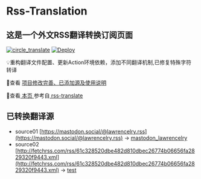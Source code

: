#  Rss-Translation

## 这是一个外文RSS翻译转换订阅页面 

[![circle_translate](https://github.com/ueui/rss-translate1/actions/workflows/circle_translate.yml/badge.svg)](https://github.com/ueui/rss-translate1/actions/workflows/circle_translate.yml) [![Deploy](https://github.com/ueui/rss-translate1/actions/workflows/jekyll-gh-pages.yml/badge.svg)](https://github.com/ueui/rss-translate1/actions/workflows/jekyll-gh-pages.yml)

 💡重构翻译文件配置、更新Action环境依赖，添加不同翻译机制,已修复特殊字符转译

 📢查看 [项目修改完善、已添加源及使用说明](https://github.com/ueui/rss-translate1/tree/main/illustrate)

 📢查看[ 本页 ](https://ueui.github.io/rss-translate) 参考自[ rss-translate ](https://github.com/talengu/rss-translate)

## 已转换翻译源
 - source01 [https://mastodon.social/@lawrencelry.rss](https://mastodon.social/@lawrencelry.rss) -> [mastodon_lawrencelry](rss/mastodon_lawrencelry.xml)
 - source02 [http://fetchrss.com/rss/61c328520dbe482d810dbec26774b06656fa2829320f9443.xml](http://fetchrss.com/rss/61c328520dbe482d810dbec26774b06656fa2829320f9443.xml) -> [test](rss/test.xml)
